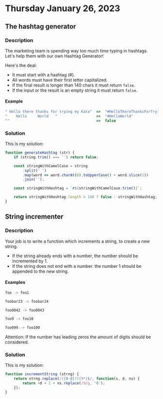 # Thursday January 26, 2023

## The hashtag generator

### Description

The marketing team is spending way too much time typing in hashtags.
Let's help them with our own Hashtag Generator!

Here's the deal:

- It must start with a hashtag (#).
- All words must have their first letter capitalized.
- If the final result is longer than 140 chars it must return `false`.
- If the input or the result is an empty string it must return `false`.

#### Example

```JavaScript
" Hello there thanks for trying my Kata"  =>  "#HelloThereThanksForTryingMyKata"
"    Hello     World   "                  =>  "#HelloWorld"
""                                        =>  false
```

### Solution

This is my solution:

```JavaScript
function generateHashtag (str) {
    if (string.trim() === '') return false;

    const stringWithCamelCase = string
        .split(' ')
        .map(word => word.charAt(0).toUpperCase() + word.slice(1))
        .join('');

    const stringWithHashtag = `#${stringWithCamelCase.trim()}`;

    return stringWithHashtag.length > 140 ? false : stringWithHashtag;
}
```

## String incrementer

### Description

Your job is to write a function which increments a string, to create a new string.

- If the string already ends with a number, the number should be incremented by 1.
- If the string does not end with a number. the number 1 should be appended to the new string.

#### Examples

```JavaScript
foo -> foo1

foobar23 -> foobar24

foo0042 -> foo0043

foo9 -> foo10

foo099 -> foo100
```

Attention: If the number has leading zeros the amount of digits should be considered.

### Solution

This is my solution:

```JavaScript
function incrementString (strng) {
    return strng.replace(/([0-8]?)(9*)$/, function(s, d, ns) {
        return +d + 1 + ns.replace(/9/g, '0');
    });
}
```